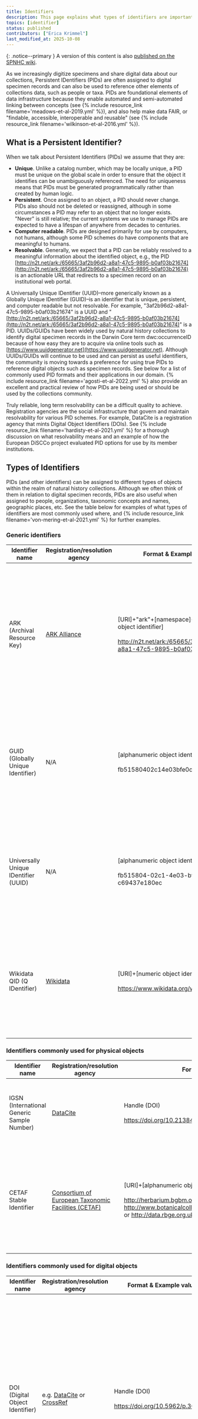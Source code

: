 ```yaml
---
title: Identifiers
description: This page explains what types of identifiers are important in the context of paleo data, and how they can be used.
topics: [identifier]
status: published
contributors: ["Erica Krimmel"]
last_modified_at: 2025-10-08
---
```


{: .notice--primary }
A version of this content is also [published on the SPNHC wiki](https://spnhc.org/persistent-identifiers/).

As we increasingly digitize specimens and share digital data about our collections, Persistent IDentifiers (PIDs) are often assigned to digital specimen records and can also be used to reference other elements of collections data, such as people or taxa. PIDs are foundational elements of data infrastructure because they enable automated and semi-automated linking between concepts (see {% include resource_link filename='meadows-et-al-2019.yml' %}), and also help make data FAIR, or "findable, accessible, interoperable and reusable" (see {% include resource_link filename='wilkinson-et-al-2016.yml' %}).

## What is a Persistent Identifier?

When we talk about Persistent Identifiers (PIDs) we assume that they are:

- **Unique**. Unlike a catalog number, which may be locally unique, a PID must be unique on the global scale in order to ensure that the object it identifies can be unambiguously referenced. The need for uniqueness means that PIDs must be generated programmatically rather than created by human logic.
- **Persistent**. Once assigned to an object, a PID should never change. PIDs also should not be deleted or reassigned, although in some circumstances a PID may refer to an object that no longer exists. "Never" is still relative; the current systems we use to manage PIDs are expected to have a lifespan of anywhere from decades to centuries.
- **Computer readable**. PIDs are designed primarily for use by computers, not humans, although some PID schemes do have components that are meaningful to humans.
- **Resolvable**. Generally, we expect that a PID can be reliably resolved to a meaningful information about the identified object, e.g., the PID [http://n2t.net/ark:/65665/3af2b96d2-a8a1-47c5-9895-b0af03b21674](http://n2t.net/ark:/65665/3af2b96d2-a8a1-47c5-9895-b0af03b21674) is an actionable URL that redirects to a specimen record on an institutional web portal.

A Universally Unique IDentifier (UUID)–more generically known as a Globally Unique IDentifier (GUID)–is an identifier that is unique, persistent, and computer readable but not resolvable. For example, "3af2b96d2-a8a1-47c5-9895-b0af03b21674" is a UUID and "[http://n2t.net/ark:/65665/3af2b96d2-a8a1-47c5-9895-b0af03b21674](http://n2t.net/ark:/65665/3af2b96d2-a8a1-47c5-9895-b0af03b21674)" is a PID. UUIDs/GUIDs have been widely used by natural history collections to identify digital specimen records in the Darwin Core term dwc:occurrenceID because of how easy they are to acquire via online tools such as [https://www.uuidgenerator.net](https://www.uuidgenerator.net). Although UUIDs/GUIDs will continue to be used and can persist as useful identifiers, the community is moving towards a preference for using true PIDs to reference digital objects such as specimen records. See below for a list of commonly used PID formats and their applications in our domain.  {% include resource_link filename='agosti-et-al-2022.yml' %} also provide an excellent and practical review of how PIDs are being used or should be used by the collections community.

Truly reliable, long term resolvability can be a difficult quality to achieve. Registration agencies are the social infrastructure that govern and maintain resolvability for various PID schemes. For example, DataCite is a registration agency that mints Digital Object Identifiers (DOIs). See {% include resource_link filename='hardisty-et-al-2021.yml' %} for a thorough discussion on what resolvability means and an example of how the European DiSCCo project evaluated PID options for use by its member institutions.

## Types of Identifiers

PIDs (and other identifiers) can be assigned to different types of objects within the realm of natural history collections. Although we often think of them in relation to digital specimen records, PIDs are also useful when assigned to people, organizations, taxonomic concepts and names, geographic places, etc. See the table below for examples of what types of identifiers are most commonly used where, and {% include resource_link filename='von-mering-et-al-2021.yml' %} for further examples.

### Generic identifiers

| Identifier name | Registration/resolution agency | Format & Example value | Comments |
|---|---|----|------|
| ARK (Archival Resource Key) | [ARK Alliance](https://arks.org/) | [URI]+"ark"+[namespace]+[alphanumeric object identifier] <br /><br /> http://n2t.net/ark:/65665/3af2b96d2-a8a1-47c5-9895-b0af03b21674 | ARKs are decentralized, persistent identifiers with the aim of being resolvable via a separate service, N2T. ARKs are a popular solution for identifying collection objects in the museum world. The ARK Alliance is not a true registration agency, as ARKs are created in a decentralized system. Many ARK users are larger libraries or museums with the capacity to mint their own ARKs, although EZID is one example of a registration service provider. May be used as a value in the standard terms dwc:occurrenceID or abcd:unitGUID. |
| GUID (Globally Unique Identifier) | N/A | [alphanumeric object identifier] <br /><br /> fb51580402c14e03bfe0c69437e180ec | A GUID is just a 128-bit integer number generated by an algorithm that is unique enough to make the risk of collision (i.e. generating the same GUID twice) null. A GUID is more generic version of a UUID. Anyone can generate GUIDs for free via online tools such as https://www.guidgenerator.com. A GUID is not inherently resolvable. May be used as a value in the standard terms dwc:occurrenceID or abcd:unitGUID. |
| Universally Unique IDentifier (UUID) | N/A | [alphanumeric object identifier] <br /><br /> fb515804-02c1-4e03-bfe0-c69437e180ec | A UUID is a type of GUID where the format is a string of 32 hexadecimal digits displayed in five groups separated by hyphens. UUIDs should be Version 4. Anyone can generate UUIDs for free via online tools such as https://www.uuidgenerator.net. A UUID is not inherently resolvable. May be used as a value in the standard terms dwc:occurrenceID or abcd:unitGUID. |
| Wikidata QID (Q IDentifier) | [Wikidata](https://www.wikidata.org/) | [URI]+[numeric object identifier] <br /><br /> https://www.wikidata.org/wiki/Q43649390 | Wikidata QIDs can be useful to reference concepts that do not have another, more authoritative source, e.g. a person who collected specimens in the early 1900s but never published anything. Anyone can create or edit Wikidata records, and the data associated with a QID should be expected to constantly evolve. May be used as a value in the standard terms dwc:recordedByID, dwc:identifiedByID, and/or dwc:georeferencedByID. |

### Identifiers commonly used for physical objects

| Identifier name | Registration/resolution agency | Format & Example value | Comments |
|---|---|----|------|
| IGSN (International Generic Sample Number) | [DataCite](https://datacite.org/) | Handle (DOI) <br /><br /> https://doi.org/10.21384/AU1234 | IGSNs are functionally DOIs that are registered in a namespace dedicated to physical samples. Learn more here. May be used as a value in the standard term dwc:materialSampleID. |
| CETAF Stable Identifier | [Consortium of European Taxonomic Facilities (CETAF)](https://cetaf.org/) | [URI]+[alphanumeric object identifier] <br /><br /> http://herbarium.bgbm.org/object/B100277113 or http://www.botanicalcollections.be/specimen/BR0000005516339 or http://data.rbge.org.uk/herb/E00421509 | Typically assigned to specimens in natural history collections. CETAF makes recommendations on the identifier format and qualities, but is not a true registration or resolution agency. Learn more here. May be used as a value in the standard terms dwc:occurrenceID or abcd:unitGUID. |

### Identifiers commonly used for digital objects

| Identifier name | Registration/resolution agency | Format & Example value | Comments |
|---|---|----|------|
| DOI (Digital Object Identifier) | e.g. [DataCite](https://datacite.org/) or [CrossRef](https://www.crossref.org/) | Handle (DOI) <br /><br /> https://doi.org/10.5962/p.304567 | DOIs are a widely used identifier format with multiple registration and resolution agencies. Learn more at the International DOI Foundation. Specimens could be assigned DOIs, but the most common applications for DOIs in our community are digital publications and other documents. |

### Identifiers commonly used for agents (e.g. people, organizations)

| Identifier name | Registration/resolution agency | Format & Example value | Comments |
|---|---|----|------|
| ORCID (Open Researcher and Contributor ID) | [ORCID](https://orcid.org/) | [URI]+[numeric object identifier] <br /><br /> https://orcid.org/0000-0001-6514-963X | ORCIDs use the same format as ISNIs and are used in similar circumstances, except in regards to their creation: whereas asn ISNI may be created on behalf of someone else, an ORCID should only be created by the individual it refers to. If you do not already have an ORCID, you should create one for yourself! May be used as a value in the standard terms dwc:recordedByID, dwc:identifiedByID, and/or dwc:georeferencedByID. |
| ROR (Research Organization Registry identifier) | [Research Organization Registry](https://ror.org/) | [URI]+[alphanumeric object identifier] <br /><br /> https://ror.org/03pnyy777 | ROR is the next generation of a similar identifier type called GRID (Global Research Identifier Database). RORs are designed to identify the top level institution, e.g. a university, and so can be difficult to apply to collections which may be, e.g. a department within a university. |

## Assigning PIDs

How to assign PIDs is a decision that should require careful consideration. See {% include resource_link filename='richards-et-al-2011.yml' %} for a practical discussion on assigning PIDs that continues to be relevant even a decade past its writing (in particular, _Section 5. Checklist for Implementing Persistent Identifiers_). For more on the mechanics of assigning different types of PIDs to different subjects, such as DOIs for taxonomic treatments or INSDC accession numbers for genetic sequences, see see {% include resource_link filename='agosti-et-al-2022.yml' %}.

It is best practice for PIDs to be assigned by the authoritative source, e.g. the institution who created and will manage in perpetuity a digital specimen record, or an individual themselves for a PID referencing a human. It is also important to consider what the identifier is actually representing, e.g. a physical object vs. its digital surrogate, and to document this decision. For example, the European DiSCCo project has determined that in their context PIDs will be assigned to identify the digital representations of physical specimens (see {% include resource_link filename='hardisty-et-al-2021.yml' %}), and a report on PIDs from the Research Data Alliance also recommends assigning them to digital rather than physical objects (see {% include resource_link filename='wittenburg-et-al-2017.yml' %}).

Keep in mind that you can also make use of PIDs that you did not assign. A common example of this is the use of ORCIDs to identify people, like collectors or identifiers, associated with your specimen data.

{% include resource_list topics='identifier' %}
